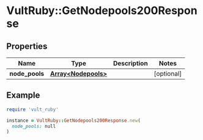 # VultRuby::GetNodepools200Response

## Properties

| Name | Type | Description | Notes |
| ---- | ---- | ----------- | ----- |
| **node_pools** | [**Array&lt;Nodepools&gt;**](Nodepools.md) |  | [optional] |

## Example

```ruby
require 'vult_ruby'

instance = VultRuby::GetNodepools200Response.new(
  node_pools: null
)
```

